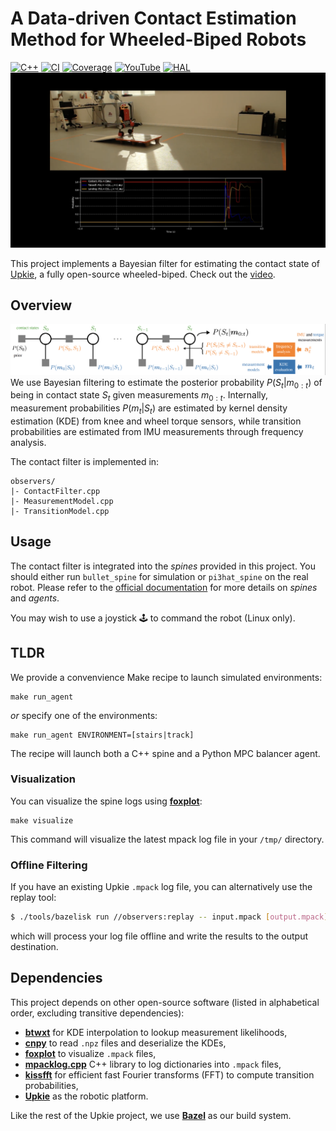 # A Data-driven Contact Estimation Method for Wheeled-Biped Robots
[![C++](https://img.shields.io/badge/C++-%2300599C.svg?logo=c%2B%2B&logoColor=white)](observers/ContactFilter.cpp)
[![CI](https://img.shields.io/github/actions/workflow/status/ubgk/contact_agent/ci.yml?branch=main)](https://github.com/ubgk/contact_agent/actions/workflows/ci.yml)
[![Coverage](https://coveralls.io/repos/github/ubgk/contact_agent/badge.svg)](https://coveralls.io/github/ubgk/contact_agent)
[![YouTube](https://img.shields.io/badge/YouTube-%23FF0000.svg?logo=YouTube&logoColor=white)](https://www.youtube.com/watch?v=QemngyjAQVU)
[![HAL](https://img.shields.io/badge/HAL-04726386-B03532?logo=hal)](https://hal.science/hal-04726386)
[![Video](figs/experiment_overview.png)](https://www.youtube.com/watch?v=QemngyjAQVU)

This project implements a Bayesian filter for estimating the contact state of [Upkie](https://github.com/upkie/upkie), a fully open-source wheeled-biped. Check out the [video](https://www.youtube.com/watch?v=QemngyjAQVU).

## Overview
![Overview](figs/contact_filter.png)
We use Bayesian filtering to estimate the posterior probability $P(S_t|m_{0:t})$ of being in contact state $S_t$ given measurements $m_{0:t}$. Internally, measurement probabilities $P(m_t|S_t)$ are estimated by kernel density estimation (KDE) from knee and wheel torque sensors, while transition probabilities are estimated from IMU measurements through frequency analysis.

The contact filter is implemented in:
```
observers/
|- ContactFilter.cpp
|- MeasurementModel.cpp
|- TransitionModel.cpp
```

## Usage
The contact filter is integrated into the *spines* provided in this project. You should either run `bullet_spine` for simulation or `pi3hat_spine` on the real robot. Please refer to the [official documentation](https://upkie.github.io/upkie/spines.html) for more details on *spines* and *agents*. 

You may wish to use a joystick 🕹️ to command the robot (Linux only).

## TLDR
We provide a convenvience Make recipe to launch simulated environments:

```
make run_agent
```

*or* specify one of the environments:

```
make run_agent ENVIRONMENT=[stairs|track]
```

The recipe will launch both a C++ spine and a Python MPC balancer agent.

### Visualization 
You can visualize the spine logs using [**foxplot**](https://github.com/stephane-caron/foxplot):

```
make visualize
```

This command will visualize the latest mpack log file in your `/tmp/` directory.

### Offline Filtering
If you have an existing Upkie `.mpack` log file, you can alternatively use the replay tool:
```bash
$ ./tools/bazelisk run //observers:replay -- input.mpack [output.mpack]
```
which will process your log file offline and write the results to the output destination.

## Dependencies
This project depends on other open-source software (listed in alphabetical order, excluding transitive dependencies):

- [**btwxt**](https://github.com/bigladder/btwxt) for KDE interpolation to lookup measurement likelihoods,
- [**cnpy**](https://github.com/rogersce/cnpy) to read `.npz` files and deserialize the KDEs,
- [**foxplot**](https://github.com/stephane-caron/foxplot) to visualize `.mpack` files,
- [**mpacklog.cpp**](https://github.com/upkie/mpacklog.cpp) C++ library to log dictionaries into `.mpack` files,
- [**kissfft**](https://github.com/mborgerding/kissfft) for efficient fast Fourier transforms (FFT) to compute transition probabilities,
- [**Upkie**](https://github.com/upkie/upkie) as the robotic platform.

Like the rest of the Upkie project, we use [**Bazel**](http://Bazel.build) as our build system.
